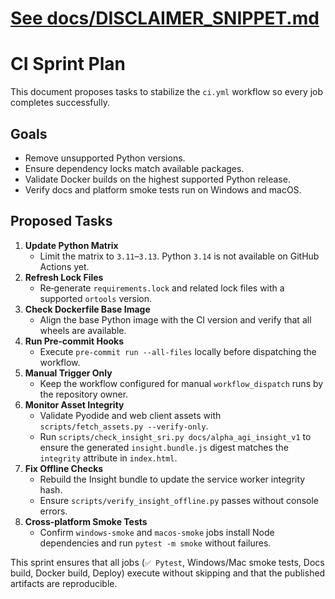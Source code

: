 # [See docs/DISCLAIMER_SNIPPET.md](DISCLAIMER_SNIPPET.md)

# CI Sprint Plan

This document proposes tasks to stabilize the `ci.yml` workflow so every job completes successfully.

## Goals
- Remove unsupported Python versions.
- Ensure dependency locks match available packages.
- Validate Docker builds on the highest supported Python release.
- Verify docs and platform smoke tests run on Windows and macOS.

## Proposed Tasks
1. **Update Python Matrix**
   - Limit the matrix to `3.11`–`3.13`. Python `3.14` is not available on GitHub Actions yet.
2. **Refresh Lock Files**
   - Re‑generate `requirements.lock` and related lock files with a supported `ortools` version.
3. **Check Dockerfile Base Image**
   - Align the base Python image with the CI version and verify that all wheels are available.
4. **Run Pre‑commit Hooks**
   - Execute `pre-commit run --all-files` locally before dispatching the workflow.
5. **Manual Trigger Only**
   - Keep the workflow configured for manual `workflow_dispatch` runs by the repository owner.
6. **Monitor Asset Integrity**
   - Validate Pyodide and web client assets with `scripts/fetch_assets.py --verify-only`.
   - Run `scripts/check_insight_sri.py docs/alpha_agi_insight_v1` to ensure the generated `insight.bundle.js` digest matches the `integrity` attribute in `index.html`.
7. **Fix Offline Checks**
   - Rebuild the Insight bundle to update the service worker integrity hash.
   - Ensure `scripts/verify_insight_offline.py` passes without console errors.
8. **Cross‑platform Smoke Tests**
   - Confirm `windows-smoke` and `macos-smoke` jobs install Node dependencies and run `pytest -m smoke` without failures.

This sprint ensures that all jobs (`✅ Pytest`, Windows/Mac smoke tests, Docs build, Docker build, Deploy) execute without skipping and that the published artifacts are reproducible.
